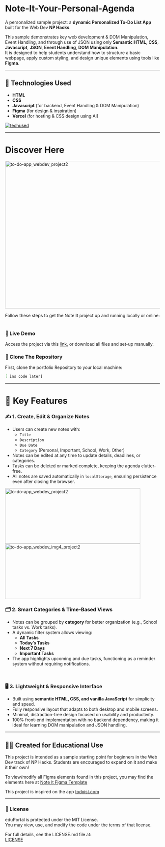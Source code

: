 # Note-It-Your-Personal-Agenda

A personalized sample project: a **dynamic Personalized To-Do List App** built for the Web Dev **NP Hacks**.

This sample demonstrates key web development & DOM Manipulation, Event Handling, and through use of JSON using only **Semantic HTML**, **CSS**, **Javascript**, **JSON**, **Event Handling**, **DOM Manipulation**. <br>It is designed to help students understand how to structure a basic webpage, apply custom styling, and design unique elements using tools like **Figma**.

---

## 🔧 Technologies Used

- **HTML**
- **CSS**
- **Javascript** (for backend, Event Handling & DOM Manipulation)
- **Figma** (for design & inspiration)
- **Vercel** (for hosting & CSS design using AI)<br>

[![techused](https://skillicons.dev/icons?i=html,css,javascript,figma,vercel)](https://skillicons.dev)

---

# Discover Here
<img width="740" height="480" alt="to-do-app_webdev_project2" src="https://github.com/user-attachments/assets/9051c7d0-dd0f-4043-9ed6-6c65dbe20be6" />  

Follow these steps to get the Note It project up and running locally or online:  
<br>

### 🔗 Live Demo  
Access the project via this [link](https://to-do-app-vercel-host.vercel.app/), or download all files and set-up manually.  

### 📁 Clone The Repository  
First, clone the portfolio Repository to your local machine:

```bash
[ ins code later]
```
---

# 🧩 Key Features

### ✍️ 1. Create, Edit & Organize Notes
- Users can create new notes with:  
  - `Title`  
  - `Description`  
  - `Due Date`  
  - `Category` (Personal, Important, School, Work, Other)  
- Notes can be edited at any time to update details, deadlines, or categories.  
- Tasks can be deleted or marked complete, keeping the agenda clutter-free.  
- All notes are saved automatically in `localStorage`, ensuring persistence even after closing the browser.
  
<img width="440" height="180" alt="to-do-app_webdev_project2" src="https://github.com/user-attachments/assets/ce3ab4df-5a78-4c6e-a001-24f8ee3d5ea4" />
<img width="440" height="180" alt="to-do-app_webdev_img4_project2" src="https://github.com/user-attachments/assets/2f9a9371-7406-432d-abc6-d30195771dd3" />

<br>

### 🗂️ 2. Smart Categories & Time-Based Views
- Notes can be grouped by **category** for better organization (e.g., School tasks vs. Work tasks).  
- A dynamic filter system allows viewing:  
  - **All Tasks**  
  - **Today’s Tasks**  
  - **Next 7 Days**  
  - **Important Tasks**  
- The app highlights upcoming and due tasks, functioning as a reminder system without requiring notifications.  

<br>

### 🖥️ 3. Lightweight & Responsive Interface
- Built using **semantic HTML, CSS, and vanilla JavaScript** for simplicity and speed.  
- Fully responsive layout that adapts to both desktop and mobile screens.  
- Minimal, distraction-free design focused on usability and productivity.  
- 100% front-end implementation with no backend dependency, making it ideal for learning DOM manipulation and JSON handling.  

---

## 👩‍💻 Created for Educational Use
This project is intended as a sample starting point for beginners in the Web Dev track of NP Hacks. Students are encouraged to expand on it and make it their own!

To view/modify all Figma elements found in this project, you may find the elements here at [Note It Figma Template](figma.com/design/xjF6xi4xQwAw4msW6julDM/to-do-app-project-figma-template) 

This project is inspired on the app [todoist.com](todoist.com)

---

### 📄 License

eduPortal is protected under the MIT License.  
You may view, use, and modify the code under the terms of that license.  

For full details, see the LICENSE.md file at:  
[LICENSE](https://github.com/anugyamehrotra/Note-It-Your-Personal-Agenda/blob/main/LICENSE)
